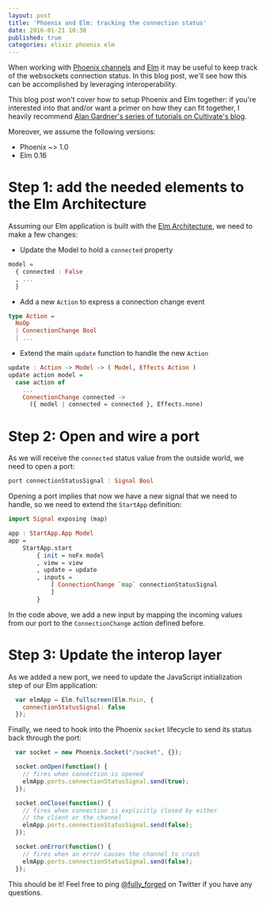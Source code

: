 ```yaml
---
layout: post
title: 'Phoenix and Elm: tracking the connection status'
date: 2016-01-21 10:30
published: true
categories: elixir phoenix elm
---
```


When working with [Phoenix channels](http://www.phoenixframework.org/docs/channels) and [Elm](http://elm-lang.org) it may be useful to keep track of the websockets connection status. In this blog post, we'll see how this can be accomplished by leveraging interoperability.

<!--more-->

This blog post won't cover how to setup Phoenix and Elm together: if you're interested into that and/or want a primer on how they can fit together, I heavily recommend [Alan Gardner's series of tutorials on Cultivate's blog](http://www.cultivatehq.com/posts/phoenix-elm-1/).

Moreover, we assume the following versions:

- Phoenix ~> 1.0
- Elm 0.16

# Step 1: add the needed elements to the Elm Architecture

Assuming our Elm application is built with the [Elm Architecture](https://github.com/evancz/elm-architecture-tutorial), we need to make a few changes:

- Update the Model to hold a `connected` property

```haskell
model =
  { connected : False
  , ...
  }
```

- Add a new `Action` to express a connection change event

```haskell
type Action =
  NoOp
  | ConnectionChange Bool
  | ...
```

- Extend the main `update` function to handle the new `Action`

```haskell
update : Action -> Model -> ( Model, Effects Action )
update action model =
  case action of
    ...
    ConnectionChange connected ->
      ({ model | connected = connected }, Effects.none)
```

# Step 2: Open and wire a port

As we will receive the `connected` status value from the outside world, we need to open a port:

```haskell
port connectionStatusSignal : Signal Bool
```

Opening a port implies that now we have a new signal that we need to handle, so we need to extend the `StartApp` definition:

```haskell
import Signal exposing (map)

app : StartApp.App Model
app =
    StartApp.start
        { init = noFx model
        , view = view
        , update = update
        , inputs =
            [ ConnectionChange `map` connectionStatusSignal
            ]
        }
```

In the code above, we add a new input by mapping the incoming values from our port to the `ConnectionChange` action defined before.

# Step 3: Update the interop layer

As we added a new port, we need to update the JavaScript initialization step of our Elm application:

```javascript
  var elmApp = Elm.fullscreen(Elm.Main, {
    connectionStatusSignal: false
  });
```

Finally, we need to hook into the Phoenix `socket` lifecycle to send its status back through the port:

```javascript
  var socket = new Phoenix.Socket("/socket", {});

  socket.onOpen(function() {
    // fires when connection is opened
    elmApp.ports.connectionStatusSignal.send(true);
  });

  socket.onClose(function() {
    // fires when connection is explicitly closed by either
    // the client or the channel
    elmApp.ports.connectionStatusSignal.send(false);
  });

  socket.onError(function() {
    // fires when an error causes the channel to crash
    elmApp.ports.connectionStatusSignal.send(false);
  });
```

This should be it! Feel free to ping [@fully_forged](https://twitter.com/fully_forged/) on Twitter if you have any questions.
